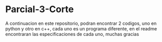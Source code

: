 # Parcial-3-Corte
A continuacion en este repositorio, podran encontrar 2 codigos, uno en python y otro en c++, cada uno es un programa diferente, en el readme encontraran las especificaciones de cada uno, muchas gracias
